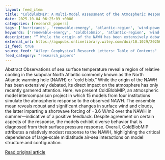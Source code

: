 ```yaml
---
layout: feed_item
title: "ColdBlobMIP: A Multi‐Model Assessment of the Atmospheric Response to the North Atlantic Warming Hole"
date: 2025-10-04 06:25:09 +0000
categories: [research_papers]
tags: ['hurricanes', 'renewable-energy', 'atlantic-region', 'wind-power']
keywords: ['renewable-energy', 'coldblobmip', 'atlantic-region', 'wind-power', 'model', 'hurricanes', 'multi']
description: "” While the origin of the NAWH has been extensively debated, its direct impact on the atmosphere has only recently garnered attention"
external_url: https://agupubs.onlinelibrary.wiley.com/doi/10.1029/2025GL117784?af=R
is_feed: true
source_feed: "Wiley: Geophysical Research Letters: Table of Contents"
feed_category: "research_papers"
---
```


Abstract Observations of sea surface temperature reveal a region of relative cooling in the subpolar North Atlantic commonly known as the North Atlantic warming hole (NAWH) or “cold blob.” While the origin of the NAWH has been extensively debated, its direct impact on the atmosphere has only recently garnered attention. Here, we present ColdBlobMIP, an atmospheric model intercomparison project in which 15 models from four institutions simulate the atmospheric response to the observed NAWH. The ensemble mean reveals robust and significant changes in surface wind and clouds, the latter imparting a shortwave forcing of −3.6 W/m2 over the NAWH in summer—indicative of a positive feedback. Despite agreement on certain aspects of the response, the models exhibit diverse behavior that is diagnosed from their surface pressure response. Overall, ColdBlobMIP attributes a relatively modest response to the NAWH, highlighting the critical dependence of large‐scale midlatitude air‐sea interactions on model structure and configuration.

[Read original article](https://agupubs.onlinelibrary.wiley.com/doi/10.1029/2025GL117784?af=R)
